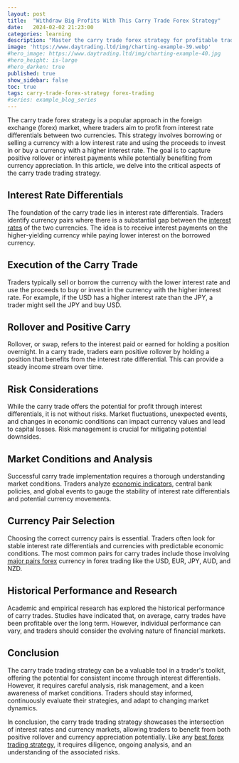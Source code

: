```yaml
---
layout: post
title:  "Withdraw Big Profits With This Carry Trade Forex Strategy"
date:   2024-02-02 21:23:00
categories: learning
description: "Master the carry trade forex strategy for profitable trading. Learn execution, risks, and historical performance. Your key to success."
image: 'https://www.daytrading.ltd/img/charting-example-39.webp'
#hero_image: https://www.daytrading.ltd/img/charting-example-40.jpg
#hero_height: is-large
#hero_darken: true
published: true
show_sidebar: false
toc: true
tags: carry-trade-forex-strategy forex-trading
#series: example_blog_series
---
```


<p>The carry trade forex strategy is a popular approach in the foreign exchange (forex) market, where traders aim to profit from interest rate differentials between two currencies. This strategy involves borrowing or selling a currency with a low interest rate and using the proceeds to invest in or buy a currency with a higher interest rate. The goal is to capture positive rollover or interest payments while potentially benefiting from currency appreciation. In this article, we delve into the critical aspects of the carry trade trading strategy.</p>

## Interest Rate Differentials
<p>The foundation of the carry trade lies in interest rate differentials. Traders identify currency pairs where there is a substantial gap between the <a href="https://www.daytrading.ltd/learning/interest-rates">interest rates</a> of the two currencies. The idea is to receive interest payments on the higher-yielding currency while paying lower interest on the borrowed currency.</p>

## Execution of the Carry Trade
<p>Traders typically sell or borrow the currency with the lower interest rate and use the proceeds to buy or invest in the currency with the higher interest rate. For example, if the USD has a higher interest rate than the JPY, a trader might sell the JPY and buy USD.</p>

## Rollover and Positive Carry
<p>Rollover, or swap, refers to the interest paid or earned for holding a position overnight. In a carry trade, traders earn positive rollover by holding a position that benefits from the interest rate differential. This can provide a steady income stream over time.</p>

## Risk Considerations
<p>While the carry trade offers the potential for profit through interest differentials, it is not without risks. Market fluctuations, unexpected events, and changes in economic conditions can impact currency values and lead to capital losses. Risk management is crucial for mitigating potential downsides.</p>

## Market Conditions and Analysis
<p>Successful carry trade implementation requires a thorough understanding market conditions. Traders analyze <a href="https://www.daytrading.ltd/learning/economic-indicators-in-forex-trading">economic indicators</a>, central bank policies, and global events to gauge the stability of interest rate differentials and potential currency movements.</p>
  
## Currency Pair Selection
<p>Choosing the correct currency pairs is essential. Traders often look for stable interest rate differentials and currencies with predictable economic conditions. The most common pairs for carry trades include those involving <a href="https://www.daytrading.ltd/learning/major-currency-pairs-in-forex-trading">major pairs forex</a> currency in forex trading</a> like the USD, EUR, JPY, AUD, and NZD.</p>

## Historical Performance and Research
<p>Academic and empirical research has explored the historical performance of carry trades. Studies have indicated that, on average, carry trades have been profitable over the long term. However, individual performance can vary, and traders should consider the evolving nature of financial markets.</p>

## Conclusion
<p>The carry trade trading strategy can be a valuable tool in a trader's toolkit, offering the potential for consistent income through interest differentials. However, it requires careful analysis, risk management, and a keen awareness of market conditions. Traders should stay informed, continuously evaluate their strategies, and adapt to changing market dynamics.</p>

<p>In conclusion, the carry trade trading strategy showcases the intersection of interest rates and currency markets, allowing traders to benefit from both positive rollover and currency appreciation potentially. Like any <a href="https://www.daytrading.ltd/learning/best-forex-trading-strategy">best forex trading strategy</a>, it requires diligence, ongoing analysis, and an understanding of the associated risks.</p>

<script type="application/ld+json">
{
  "@context": "https://schema.org",
  "@type": "FAQPage",
  "mainEntity": [
    {
      "@type": "Question",
      "name": "What is the carry trade trading strategy?",
      "acceptedAnswer": {
        "@type": "Answer",
        "text": "The carry trade trading strategy involves profiting from interest rate differentials between two currencies. Traders borrow or sell a low-interest-rate currency and invest in a higher-yielding one, aiming to capture positive rollover or interest payments."
      }
    },
    {
      "@type": "Question",
      "name": "How is the carry trade executed?",
      "acceptedAnswer": {
        "@type": "Answer",
        "text": "Traders typically sell or borrow the currency with the lower interest rate and use the proceeds to buy or invest in the currency with the higher interest rate."
      }
    },
    {
      "@type": "Question",
      "name": "What is rollover in the carry trade?",
      "acceptedAnswer": {
        "@type": "Answer",
        "text": "Rollover, or swap, refers to the interest paid or earned for holding a position overnight. In the carry trade, traders earn positive rollover by holding positions benefiting from interest rate differentials."
      }
    },
    {
      "@type": "Question",
      "name": "What are the risks associated with the carry trade?",
      "acceptedAnswer": {
        "@type": "Answer",
        "text": "While the carry trade offers profit potential, it involves risks such as market fluctuations, unexpected events, and changes in economic conditions. Effective risk management is crucial."
      }
    },
    {
      "@type": "Question",
      "name": "How do traders analyze market conditions for the carry trade?",
      "acceptedAnswer": {
        "@type": "Answer",
        "text": "Traders analyze economic indicators, central bank policies, and global events to gauge stability in interest rate differentials and potential currency movements."
      }
    },
    {
      "@type": "Question",
      "name": "Which currency pairs are commonly used in carry trades?",
      "acceptedAnswer": {
        "@type": "Answer",
        "text": "Common pairs for carry trades involve major currencies like USD, EUR, JPY, AUD, and NZD. Traders often choose pairs with stable interest rate differentials and predictable economic conditions."
      }
    },
    {
      "@type": "Question",
      "name": "What does historical research say about the carry trade?",
      "acceptedAnswer": {
        "@type": "Answer",
        "text": "Historical research suggests that, on average, carry trades have been profitable over the long term. However, individual performance can vary, and traders should consider the evolving nature of financial markets."
      }
    },
    {
      "@type": "Question",
      "name": "How can traders adapt and succeed with the carry trade trading strategy?",
      "acceptedAnswer": {
        "@type": "Answer",
        "text": "Traders should stay informed, conduct ongoing analysis, and adapt to changing market dynamics. Diligence, risk management, and an understanding of associated risks are essential for success."
      }
    }
  ]
}
</script>